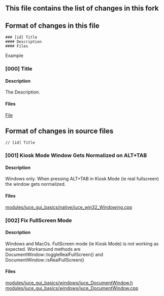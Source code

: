 ## This file contains the list of changes in this fork

## Format of changes in this file
```
### [id] Title
#### Description
#### Files
```
Example
### [000] Title
#### Description
The Description.
#### Files
[File](CHANGES.md)


## Format of changes in source files
```
// [id] Title
```

### [001] Kiosk Mode Window Gets Normalized on ALT+TAB
#### Description
Windows only. When pressing ALT+TAB in Kiosk Mode (ie real fullscreen) the window gets normalized.
#### Files
[modules/juce_gui_basics/native/juce_win32_Windowing.cpp](modules/juce_gui_basics/native/juce_win32_Windowing.cpp)

### [002] Fix FullScreen Mode
#### Description
Windows and MacOs. FullScreen mode (ie Kiosk Mode) is not working as expected.
Workaround methods are DocumentWindow::toggleRealFullScreen() and DocumentWindow::isRealFullScreen()
#### Files
[modules/juce_gui_basics/windows/juce_DocumentWindow.h](modules/juce_gui_basics/windows/juce_DocumentWindow.h)<br/>
[modules/juce_gui_basics/windows/juce_DocumentWindow.cpp](modules/juce_gui_basics/windows/juce_DocumentWindow.cpp)
